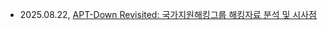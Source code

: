 

- 2025.08.22, [APT-Down Revisited: 국가지원해킹그룹 해킹자료 분석 및 시사점](https://docs.google.com/document/d/16ZuCPEvBrF3tldSN7EokbVRTuEAKiPP6djqan6u4eKY/edit?tab=t.c26q4pxhvnd2)